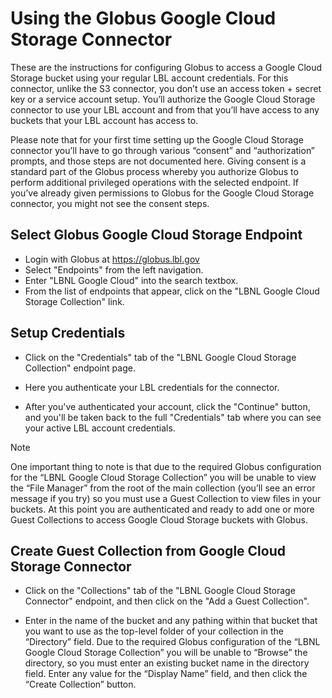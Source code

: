 # Using the Globus Google Cloud Storage Connector

These are the instructions for configuring Globus to access a Google Cloud Storage bucket using your regular LBL account credentials. For this connector, unlike the S3 connector, you don’t use an access token + secret key or a service account setup. You’ll authorize the Google Cloud Storage connector to use your LBL account and from that you’ll have access to any buckets that your LBL account has access to.

Please note that for your first time setting up the Google Cloud Storage connector you’ll have to go through various “consent” and “authorization” prompts, and those steps are not documented here. Giving consent is a standard part of the Globus process whereby you authorize Globus to perform additional privileged operations with the selected endpoint. If you’ve already given permissions to Globus for the Google Cloud Storage connector, you might not see the consent steps.

## Select Globus Google Cloud Storage Endpoint

- Login with Globus at <https://globus.lbl.gov>
- Select "Endpoints" from the left navigation.
- Enter "LBNL Google Cloud" into the search textbox.
- From the list of endpoints that appear, click on the "LBNL Google Cloud Storage Collection" link.

## Setup Credentials

- Click on the "Credentials" tab of the "LBNL Google Cloud Storage Collection" endpoint page.

- Here you authenticate your LBL credentials for the connector.

- After you've authenticated your account, click the "Continue" button, and you'll be taken back to the full "Credentials" tab where you can see your active LBL account credentials.

Note

One important thing to note is that due to the required Globus configuration for the “LBNL Google Cloud Storage Collection” you will be unable to view the “File Manager” from the root of the main collection (you’ll see an error message if you try) so you must use a Guest Collection to view files in your buckets. At this point you are authenticated and ready to add one or more Guest Collections to access Google Cloud Storage buckets with Globus.

## Create Guest Collection from Google Cloud Storage Connector

- Click on the "Collections" tab of the "LBNL Google Cloud Storage Connector" endpoint, and then click on the "Add a Guest Collection".

- Enter in the name of the bucket and any pathing within that bucket that you want to use as the top-level folder of your collection in the “Directory” field. Due to the required Globus configuration of the “LBNL Google Cloud Storage Collection” you will be unable to “Browse” the directory, so you must enter an existing bucket name in the directory field. Enter any value for the “Display Name” field, and then click the “Create Collection” button.
